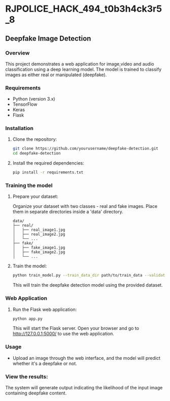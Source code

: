 # RJPOLICE_HACK_494_t0b3h4ck3r5_8

## Deepfake Image Detection

### Overview
This project demonstrates a web application for image,video and audio classification using a deep learning model. The model is trained to classify images as either real or manipulated (deepfake).

### Requirements
- Python (version 3.x)
- TensorFlow
- Keras
- Flask

### Installation

1. Clone the repository:

    ```bash
    git clone https://github.com/yourusername/deepfake-detection.git
    cd deepfake-detection
    ```

2. Install the required dependencies:

    ```bash
    pip install -r requirements.txt
    ```
### Training the model
1. Prepare your dataset:

    Organize your dataset with two classes - real and fake images. Place them in separate directories inside a 'data' directory.

    ```
    data/
    ├── real/
    │   ├── real_image1.jpg
    │   ├── real_image2.jpg
    │   └── ...
    ├── fake/
    │   ├── fake_image1.jpg
    │   ├── fake_image2.jpg
    │   └── ...
    ```

2. Train the model:

    ```bash
    python train_model.py --train_data_dir path/to/train_data --validation_data_dir path/to/validation_data
    ```

    This will train the deepfake detection model using the provided dataset.
   
### Web Application
1. Run the Flask web application:

    ```bash
    python app.py
    ```

    This will start the Flask server. Open your browser and go to http://127.0.0.1:5000/ to use the web application.
   
### Usage
- Upload an image through the web interface, and the model will predict whether it's a deepfake or not.

### View the results:
The system will generate output indicating the likelihood of the input image containing deepfake content.

